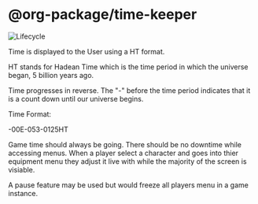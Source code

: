 # @org-package/time-keeper

![Lifecycle](https://img.shields.io/badge/lifecycle-unstable-red)

Time is displayed to the User using a HT format.

HT stands for Hadean Time which is the time period in which the universe began,
5 billion years ago.

Time progresses in reverse. The "-" before the time period indicates that it is
a count down until our universe begins.

Time Format:

-00E-053-0125HT

Game time should always be going. There should be no downtime while accessing
menus. When a player select a character and goes into thier equipment menu they
adjust it live with while the majority of the screen is visiable.

A pause feature may be used but would freeze all players menu in a game
instance.
